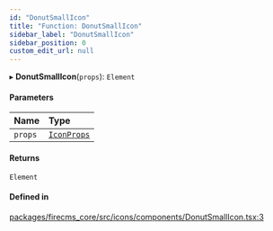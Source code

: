 ```yaml
---
id: "DonutSmallIcon"
title: "Function: DonutSmallIcon"
sidebar_label: "DonutSmallIcon"
sidebar_position: 0
custom_edit_url: null
---
```


▸ **DonutSmallIcon**(`props`): `Element`

#### Parameters

| Name | Type |
| :------ | :------ |
| `props` | [`IconProps`](../types/IconProps.md) |

#### Returns

`Element`

#### Defined in

[packages/firecms_core/src/icons/components/DonutSmallIcon.tsx:3](https://github.com/FireCMSco/firecms/blob/d45f3739/packages/firecms_core/src/icons/components/DonutSmallIcon.tsx#L3)
